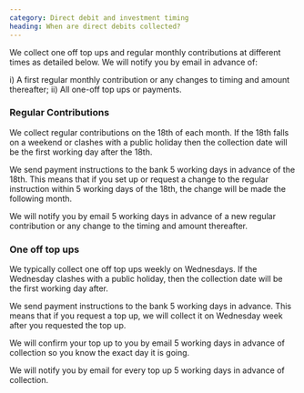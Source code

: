 ```yaml
---
category: Direct debit and investment timing
heading: When are direct debits collected?
---
```


We collect one off top ups and regular monthly contributions at different times as detailed below. We will notify you by email in advance of:

i) A first regular monthly contribution or any changes to timing and amount thereafter;
ii) All one-off top ups or payments.

### Regular Contributions

We collect regular contributions on the 18th of each month. If the 18th falls on a weekend or clashes with a public holiday then the collection date will be the first working day after the 18th.

We send payment instructions to the bank 5 working days in advance of the 18th. This means that if you set up or request a change to the regular instruction within 5 working days of the 18th, the change will be made the following month.

We will notify you by email 5 working days in advance of a new regular contribution or any change to the timing and amount thereafter.

### One off top ups

We typically collect one off top ups weekly on Wednesdays. If the Wednesday clashes with a public holiday, then the collection date will be the first working day after.

We send payment instructions to the bank 5 working days in advance. This means that if you request a top up, we will collect it on Wednesday week after you requested the top up.

We will confirm your top up to you by email 5 working days in advance of collection so you know the exact day it is going.

We will notify you by email for every top up 5 working days in advance of collection.